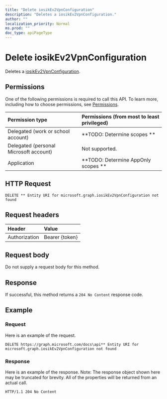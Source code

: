 ```yaml
---
title: "Delete iosikEv2VpnConfiguration"
description: "Deletes a iosikEv2VpnConfiguration."
author: ""
localization_priority: Normal
ms.prod: ""
doc_type: apiPageType
---
```


# Delete iosikEv2VpnConfiguration

Deletes a [iosikEv2VpnConfiguration](../resources/iosikev2vpnconfiguration.md).

## Permissions
One of the following permissions is required to call this API. To learn more, including how to choose permissions, see [Permissions](/concepts/permissions-reference.md).

|Permission type|Permissions (from most to least privileged)|
|:---|:---|
|Delegated (work or school account)|**TODO: Determine scopes **|
|Delegated (personal Microsoft account)|Not supported.|
|Application|**TODO: Determine AppOnly scopes **|

## HTTP Request
<!-- {
  "blockType": "ignored"
}
-->
``` http
DELETE ** Entity URI for microsoft.graph.iosikEv2VpnConfiguration not found
```

## Request headers
|Header|Value|
|:---|:---|
|Authorization|Bearer {token}|

## Request body
Do not supply a request body for this method.

## Response
If successful, this method returns a `204 No Content` response code.

## Example

### Request
Here is an example of the request.
<!-- {
  "blockType": "request",
  "name": "delete_iosikev2vpnconfiguration"
}
-->
``` http
DELETE https://graph.microsoft.com/docs\api** Entity URI for microsoft.graph.iosikEv2VpnConfiguration not found
```

### Response
Here is an example of the response. Note: The response object shown here may be truncated for brevity. All of the properties will be returned from an actual call.
<!-- {
  "blockType": "response",
  "truncated": true
}
-->
``` http
HTTP/1.1 204 No Content
```

